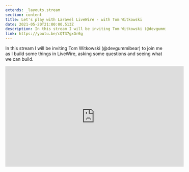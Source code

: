 ```yaml
---
extends: _layouts.stream
section: content
title: Let's play with Laravel LiveWire - with Tom Witkowski
date: 2021-05-20T21:00:00.513Z
description: In this stream I will be inviting Tom Witkowski (@devgummibear) to join me as I build some things in LiveWire, asking some questions and seeing what we can build.
link: https://youtu.be/cQT37gxGr6g
---
```

In this stream I will be inviting Tom Witkowski (@devgummibear) to join me as I build some things in LiveWire, asking some questions and seeing what we can build.

<div class="aspect-w-16 aspect-h-9">
    <iframe width="560" height="315" src="https://www.youtube.com/embed/cQT37gxGr6g" title="YouTube video player" frameborder="0" allow="accelerometer; autoplay; clipboard-write; encrypted-media; gyroscope; picture-in-picture" allowfullscreen></iframe>
</div>